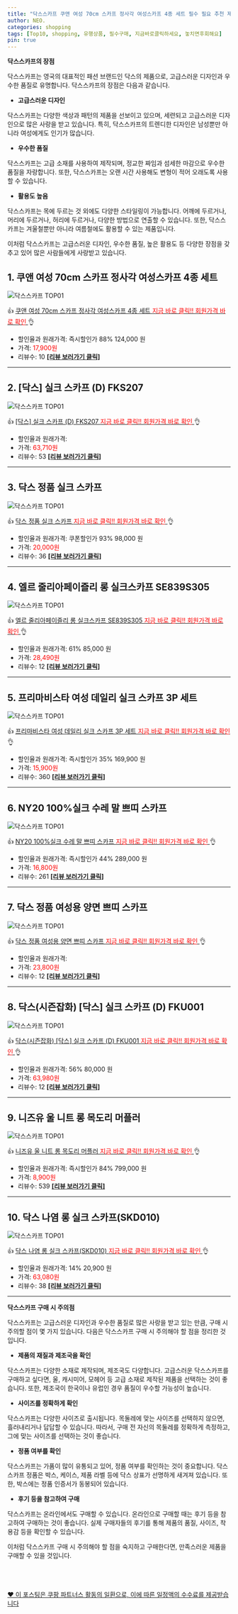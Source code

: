 ```yaml
---
title: "닥스스카프 쿠앤 여성 70cm 스카프 정사각 여성스카프 4종 세트 필수 필요 추천 제품 비교 최저 가격 비교 장점 구매 후기 구매평"
author: NEO.
categories: shopping
tags: [Top10, shopping, 유행상품, 필수구매, 지금바로클릭하세요, 놓치면후회해요]
pin: true
---
```

**닥스스카프의 장점**

닥스스카프는 영국의 대표적인 패션 브랜드인 닥스의 제품으로, 고급스러운 디자인과 우수한 품질로 유명합니다. 닥스스카프의 장점은 다음과 같습니다.

* **고급스러운 디자인**

닥스스카프는 다양한 색상과 패턴의 제품을 선보이고 있으며, 세련되고 고급스러운 디자인으로 많은 사랑을 받고 있습니다. 특히, 닥스스카프의 트렌디한 디자인은 남성뿐만 아니라 여성에게도 인기가 많습니다.

* **우수한 품질**

닥스스카프는 고급 소재를 사용하여 제작되며, 정교한 짜임과 섬세한 마감으로 우수한 품질을 자랑합니다. 또한, 닥스스카프는 오랜 시간 사용해도 변형이 적어 오래도록 사용할 수 있습니다.

* **활용도 높음**

닥스스카프는 목에 두르는 것 외에도 다양한 스타일링이 가능합니다. 어깨에 두르거나, 머리에 두르거나, 허리에 두르거나, 다양한 방법으로 연출할 수 있습니다. 또한, 닥스스카프는 겨울철뿐만 아니라 여름철에도 활용할 수 있는 제품입니다.

이처럼 닥스스카프는 고급스러운 디자인, 우수한 품질, 높은 활용도 등 다양한 장점을 갖추고 있어 많은 사람들에게 사랑받고 있습니다.

   

## 1. 쿠앤 여성 70cm 스카프 정사각 여성스카프 4종 세트

![닥스스카프 TOP01](https://thumbnail7.coupangcdn.com/thumbnails/remote/490x490ex/image/vendor_inventory/adca/73be78368fb5080c7d23ecab0f89b53510bfdff10fea178f2e0c73eb7103.jpg)


👍 [쿠앤 여성 70cm 스카프 정사각 여성스카프 4종 세트 <font color=red> 지금 바로 클릭!! 회원가격 바로 확인 </font> ](https://link.coupang.com/re/AFFSDP?lptag=AF3617701&subid=GithubCoopas&pageKey=7570498871&traceid=V0-153&itemId=19964311805&vendorItemId=87062806193) 👌 


- 할인율과 원래가격: 즉시할인가 88%  124,000   원
- 가격: <span style='color:red'>17,900원</span>
- 리뷰수: 10  [**[리뷰 보러가기 클릭]**](https://link.coupang.com/re/AFFSDP?lptag=AF3617701&subid=GithubCoopas&pageKey=7570498871&traceid=V0-153&itemId=19964311805&vendorItemId=87062806193)

---


   

## 2. [닥스] 실크 스카프 (D) FKS207

![닥스스카프 TOP01](https://thumbnail7.coupangcdn.com/thumbnails/remote/490x490ex/image/vendor_inventory/22ed/6717099930bc5c17c6810263f79e9f7f0856b0144f9061fc75320656b614.JPG)


👍 [[닥스] 실크 스카프 (D) FKS207 <font color=red> 지금 바로 클릭!! 회원가격 바로 확인 </font> ](https://link.coupang.com/re/AFFSDP?lptag=AF3617701&subid=GithubCoopas&pageKey=6067580076&traceid=V0-153&itemId=11186618861&vendorItemId=86898520953) 👌 


- 할인율과 원래가격: 
- 가격: <span style='color:red'>63,710원</span>
- 리뷰수: 53  [**[리뷰 보러가기 클릭]**](https://link.coupang.com/re/AFFSDP?lptag=AF3617701&subid=GithubCoopas&pageKey=6067580076&traceid=V0-153&itemId=11186618861&vendorItemId=86898520953)

---


   

## 3. 닥스 정품 실크 스카프

![닥스스카프 TOP01](https://thumbnail10.coupangcdn.com/thumbnails/remote/490x490ex/image/vendor_inventory/d30e/58c4ac22469f66c2790f14b517279312581cae71eea22b12ae2d8c97bc10.jpg)


👍 [닥스 정품 실크 스카프 <font color=red> 지금 바로 클릭!! 회원가격 바로 확인 </font> ](https://link.coupang.com/re/AFFSDP?lptag=AF3617701&subid=GithubCoopas&pageKey=7654472784&traceid=V0-153&itemId=20375835883&vendorItemId=87459325417) 👌 


- 할인율과 원래가격: 쿠폰할인가 93%  98,000   원
- 가격: <span style='color:red'>20,000원</span>
- 리뷰수: 36  [**[리뷰 보러가기 클릭]**](https://link.coupang.com/re/AFFSDP?lptag=AF3617701&subid=GithubCoopas&pageKey=7654472784&traceid=V0-153&itemId=20375835883&vendorItemId=87459325417)

---


   

## 4. 엘르 줄리아페이즐리 롱 실크스카프 SE839S305

![닥스스카프 TOP01](https://thumbnail9.coupangcdn.com/thumbnails/remote/490x490ex/image/vendor_inventory/1a8a/451e26e7ab8803f29991ea4e1403bf7d62273f79aa9f367b21f9cd9a457c.jpg)


👍 [엘르 줄리아페이즐리 롱 실크스카프 SE839S305 <font color=red> 지금 바로 클릭!! 회원가격 바로 확인 </font> ](https://link.coupang.com/re/AFFSDP?lptag=AF3617701&subid=GithubCoopas&pageKey=130295727&traceid=V0-153&itemId=383462530&vendorItemId=71646730351) 👌 


- 할인율과 원래가격: 61%  85,000   원
- 가격: <span style='color:red'>28,490원</span>
- 리뷰수: 12  [**[리뷰 보러가기 클릭]**](https://link.coupang.com/re/AFFSDP?lptag=AF3617701&subid=GithubCoopas&pageKey=130295727&traceid=V0-153&itemId=383462530&vendorItemId=71646730351)

---


   

## 5. 프리마비스타 여성 데일리 실크 스카프 3P 세트

![닥스스카프 TOP01](https://thumbnail6.coupangcdn.com/thumbnails/remote/490x490ex/image/vendor_inventory/b9c7/00d0548cc8fe1f5ccfe48a193193fec0ce2e71cf5075b19d996ca873bade.png)


👍 [프리마비스타 여성 데일리 실크 스카프 3P 세트 <font color=red> 지금 바로 클릭!! 회원가격 바로 확인 </font> ](https://link.coupang.com/re/AFFSDP?lptag=AF3617701&subid=GithubCoopas&pageKey=7536438220&traceid=V0-153&itemId=19801065138&vendorItemId=86903411948) 👌 


- 할인율과 원래가격: 즉시할인가 35%  169,900   원
- 가격: <span style='color:red'>15,900원</span>
- 리뷰수: 360  [**[리뷰 보러가기 클릭]**](https://link.coupang.com/re/AFFSDP?lptag=AF3617701&subid=GithubCoopas&pageKey=7536438220&traceid=V0-153&itemId=19801065138&vendorItemId=86903411948)

---


   

## 6. NY20 100%실크 수레 말 쁘띠 스카프

![닥스스카프 TOP01](https://thumbnail6.coupangcdn.com/thumbnails/remote/490x490ex/image/vendor_inventory/7a0a/cfdedad5b9752bf9e34633d9d95d398791a9a3ae4a2092f49be1238aedb8.JPG)


👍 [NY20 100%실크 수레 말 쁘띠 스카프 <font color=red> 지금 바로 클릭!! 회원가격 바로 확인 </font> ](https://link.coupang.com/re/AFFSDP?lptag=AF3617701&subid=GithubCoopas&pageKey=7597387840&traceid=V0-153&itemId=20089463088&vendorItemId=87184854831) 👌 


- 할인율과 원래가격: 즉시할인가 44%  289,000   원
- 가격: <span style='color:red'>16,800원</span>
- 리뷰수: 261  [**[리뷰 보러가기 클릭]**](https://link.coupang.com/re/AFFSDP?lptag=AF3617701&subid=GithubCoopas&pageKey=7597387840&traceid=V0-153&itemId=20089463088&vendorItemId=87184854831)

---


   

## 7. 닥스 정품 여성용 양면 쁘띠 스카프

![닥스스카프 TOP01](https://thumbnail7.coupangcdn.com/thumbnails/remote/490x490ex/image/vendor_inventory/322c/580336f3ae819d67170dc91012e30d03316216cfa01e63012b23af72aa14.jpg)


👍 [닥스 정품 여성용 양면 쁘띠 스카프 <font color=red> 지금 바로 클릭!! 회원가격 바로 확인 </font> ](https://link.coupang.com/re/AFFSDP?lptag=AF3617701&subid=GithubCoopas&pageKey=7677489667&traceid=V0-153&itemId=20497531810&vendorItemId=87575899518) 👌 


- 할인율과 원래가격: 
- 가격: <span style='color:red'>23,800원</span>
- 리뷰수: 12  [**[리뷰 보러가기 클릭]**](https://link.coupang.com/re/AFFSDP?lptag=AF3617701&subid=GithubCoopas&pageKey=7677489667&traceid=V0-153&itemId=20497531810&vendorItemId=87575899518)

---


   

## 8. 닥스(시즌잡화) [닥스] 실크 스카프 (D) FKU001

![닥스스카프 TOP01](https://thumbnail10.coupangcdn.com/thumbnails/remote/490x490ex/image/vendor_inventory/7f15/43f48144c33e0ea681b5a10b4fca41cb93e14c22a02d4c98ac09aa918fe2.jpg)


👍 [닥스(시즌잡화) [닥스] 실크 스카프 (D) FKU001 <font color=red> 지금 바로 클릭!! 회원가격 바로 확인 </font> ](https://link.coupang.com/re/AFFSDP?lptag=AF3617701&subid=GithubCoopas&pageKey=6732435818&traceid=V0-153&itemId=15690302432&vendorItemId=87416607381) 👌 


- 할인율과 원래가격: 56%  80,000   원
- 가격: <span style='color:red'>63,980원</span>
- 리뷰수: 12  [**[리뷰 보러가기 클릭]**](https://link.coupang.com/re/AFFSDP?lptag=AF3617701&subid=GithubCoopas&pageKey=6732435818&traceid=V0-153&itemId=15690302432&vendorItemId=87416607381)

---


   

## 9. 니즈유 울 니트 롱 목도리 머플러

![닥스스카프 TOP01](https://thumbnail8.coupangcdn.com/thumbnails/remote/490x490ex/image/vendor_inventory/6c29/0eff5c8737f90491763e8e06d828b7c40cc69b72d298e22be688c32b8fcd.png)


👍 [니즈유 울 니트 롱 목도리 머플러 <font color=red> 지금 바로 클릭!! 회원가격 바로 확인 </font> ](https://link.coupang.com/re/AFFSDP?lptag=AF3617701&subid=GithubCoopas&pageKey=7680655045&traceid=V0-153&itemId=20549755482&vendorItemId=87591862794) 👌 


- 할인율과 원래가격: 즉시할인가 84%  799,000   원
- 가격: <span style='color:red'>8,900원</span>
- 리뷰수: 539  [**[리뷰 보러가기 클릭]**](https://link.coupang.com/re/AFFSDP?lptag=AF3617701&subid=GithubCoopas&pageKey=7680655045&traceid=V0-153&itemId=20549755482&vendorItemId=87591862794)

---


   

## 10. 닥스 나염 롱 실크 스카프(SKD010)

![닥스스카프 TOP01](https://thumbnail8.coupangcdn.com/thumbnails/remote/490x490ex/image/vendor_inventory/f1c4/0aa5d27ffb48f6b95641696e4ef5503548053ffcc6c91940a9dcfe796b17.JPG)


👍 [닥스 나염 롱 실크 스카프(SKD010) <font color=red> 지금 바로 클릭!! 회원가격 바로 확인 </font> ](https://link.coupang.com/re/AFFSDP?lptag=AF3617701&subid=GithubCoopas&pageKey=7111620165&traceid=V0-153&itemId=17780021685&vendorItemId=87229828558) 👌 


- 할인율과 원래가격: 14%  20,900   원
- 가격: <span style='color:red'>63,080원</span>
- 리뷰수: 38  [**[리뷰 보러가기 클릭]**](https://link.coupang.com/re/AFFSDP?lptag=AF3617701&subid=GithubCoopas&pageKey=7111620165&traceid=V0-153&itemId=17780021685&vendorItemId=87229828558)

---
**닥스스카프 구매 시 주의점**

닥스스카프는 고급스러운 디자인과 우수한 품질로 많은 사랑을 받고 있는 만큼, 구매 시 주의할 점이 몇 가지 있습니다. 다음은 닥스스카프 구매 시 주의해야 할 점을 정리한 것입니다.

* **제품의 재질과 제조국을 확인**

닥스스카프는 다양한 소재로 제작되며, 제조국도 다양합니다. 고급스러운 닥스스카프를 구매하고 싶다면, 울, 캐시미어, 모헤어 등 고급 소재로 제작된 제품을 선택하는 것이 좋습니다. 또한, 제조국이 한국이나 유럽인 경우 품질이 우수할 가능성이 높습니다.

* **사이즈를 정확하게 확인**

닥스스카프는 다양한 사이즈로 출시됩니다. 목둘레에 맞는 사이즈를 선택하지 않으면, 흘러내리거나 답답할 수 있습니다. 따라서, 구매 전 자신의 목둘레를 정확하게 측정하고, 그에 맞는 사이즈를 선택하는 것이 좋습니다.

* **정품 여부를 확인**

닥스스카프는 가품이 많이 유통되고 있어, 정품 여부를 확인하는 것이 중요합니다. 닥스스카프 정품은 박스, 케이스, 제품 라벨 등에 닥스 상표가 선명하게 새겨져 있습니다. 또한, 박스에는 정품 인증서가 동봉되어 있습니다.

* **후기 등을 참고하여 구매**

닥스스카프는 온라인에서도 구매할 수 있습니다. 온라인으로 구매할 때는 후기 등을 참고하여 구매하는 것이 좋습니다. 실제 구매자들의 후기를 통해 제품의 품질, 사이즈, 착용감 등을 확인할 수 있습니다.

이처럼 닥스스카프 구매 시 주의해야 할 점을 숙지하고 구매한다면, 만족스러운 제품을 구매할 수 있을 것입니다.<br><br><br><br><br> [ ❤  이 포스팅은 쿠팡 파트너스 활동의 일환으로, 이에 따른 일정액의 수수료를 제공받습니다](https://link.coupang.com/a/bcEFyh)